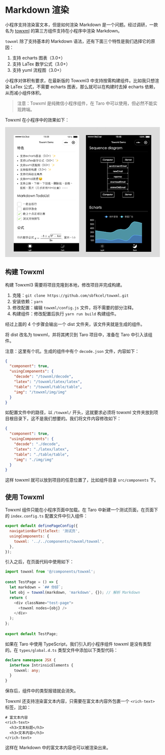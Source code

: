 # Markdown 渲染

小程序支持渲染富文本，但是如何渲染 Markdown 是一个问题。经过调研，一款名为 [towxml](https://github.com/sbfkcel/towxml) 的第三方组件支持在小程序中渲染 Markdown。

`towxml` 除了支持基本的 Markdown 语法，还有下面三个特性是我们选择它的原因：

1. 支持 echarts 图表（3.0+）
2. 支持 LaTex 数学公式（3.0+）
3. 支持 yuml 流程图（3.0+）

小程序对体积有要求，在最新版的 Towxml3 中支持按需构建组件。比如我只想渲染 LaTex 公式，不需要 echarts 图表，那么就可以在构建时去掉 echarts 依赖，从而减小组件体积。

> 注意：Towxml 是纯微信小程序组件，在 Taro 中可以使用，但必然不能实现跨端。

Towxml 在小程序中的效果如下：

![](./imgs/2023-02-02-14-08-20.png)

## 构建 Towxml

构建 Towxml3 需要将项目克隆到本地，修改项目并完成构建。

1. 克隆：`git clone https://github.com/sbfkcel/towxml.git`
2. 安装依赖：`yarn`
3. 修改配置：编辑 `towxml/config.js` 文件，将不需要的部分注释。
4. 构建组件：修改配置后执行 `yarn run build` 构建组件。

经过上面的 4 个步骤会输出一个 dist 文件夹，该文件夹就是生成的组件。

将 dist 改名为 towxml，并将其拷贝到 Taro 项目中，准备在 Taro 中引入该组件。

注意：这里有个坑。生成的组件中有个 `decode.json` 文件，内容如下：

```json
{
  "component": true,
  "usingComponents": {
    "decode": "/towxml/decode",
    "latex": "/towxml/latex/latex",
    "table": "/towxml/table/table",
    "img": "/towxml/img/img"
  }
}
```

如配置文件中的路径，以 `/towxml/` 开头，这就要求必须将 towxml 文件夹放到项目根目录下，这不是我们想要的。我们将文件内容修改如下：

```json
{
  "component": true,
  "usingComponents": {
    "decode": "./decode",
    "latex": "./latex/latex",
    "table": "./table/table",
    "img": "./img/img"
  }
}
```

这样 towxml 就可以放到项目的任意位置了，比如组件目录 `src/components` 下。

## 使用 Towxml

Towxml 组件只能在小程序页面中加载。在 Taro 中新建一个测试页面，在页面下的 `index.config.ts` 配置文件中引入组件：

```js
export default definePageConfig({
  navigationBarTitleText: '测试页',
  usingComponents: {
    towxml: '../../components/towxml/towxml',
  },
});
```

引入之后，在页面代码中使用如下：

```js
import towxml from '@/components/towxml';

const TestPage = () => {
  let markdown = `## 你好`;
  let obj = towxml(markdown, 'markdown', {}); // 解析 Markdown
  return (
    <div className="test-page">
      <towxml nodes={obj} />
    </div>
  );
};

export default TestPage;
```

如果在 Taro 中使用 TypeScript，我们引入的小程序组件 towxml 是没有类型的。在 `types/global.d.ts` 类型文件中添加以下类型代码：

```ts
declare namespace JSX {
  interface IntrinsicElements {
    towxml: any;
  }
}
```

保存后，组件中的类型报错就会消失。

Towxml 还支持渲染富文本内容，只需要在富文本内容外包裹一个 `<rich-text>` 标签，比如：

```
# 富文本内容
<rich-text>
  <h3>文本标题</h3>
  <h3>文本内容</h3>
</rich-text>
```

这样在 Markdown 中的富文本内容也可以被渲染出来。
